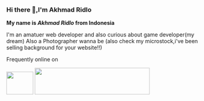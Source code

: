 ### Hi there 👋,I'm Akhmad Ridlo

<b>My name is <i>Akhmad Ridlo</i> from Indonesia</b>

I'm an amatuer web developer and also curious about game developer(my dream)
Also a Photographer wanna be (also check my microstock,i've been selling background for your website!!)

Frequently online on

<a href="www.instagram.com/lumirenz" target="_blank"><img height="60px" width="70px" src="http://clipart-library.com/images_k/instagram-png-transparent/instagram-png-transparent-1.png"></a>
<a href="www.shutterstock.com/g/Akhmad+Ridlo" target="_blank"><img height="70px" width="300px" src="https://cdn.freebiesupply.com/logos/large/2x/shutterstock-logo-png-transparent.png"></a>


<!--
**akhmdrdlo/akhmdrdlo** is a ✨ _special_ ✨ repository because its `README.md` (this file) appears on your GitHub profile.

Here are some ideas to get you started:

- 🔭 I’m currently working on ...
- 🌱 I’m currently learning ...
- 👯 I’m looking to collaborate on ...
- 🤔 I’m looking for help with ...
- 💬 Ask me about ...
- 📫 How to reach me: ...
- 😄 Pronouns: ...
- ⚡ Fun fact: ...
-->

